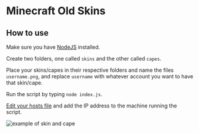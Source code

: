 # Minecraft Old Skins

## How to use

Make sure you have [NodeJS](https://nodejs.org/en/) installed.

Create two folders, one called `skins` and the other called `capes`.

Place your skins/capes in their respective folders and name the files `username.png`, and replace `username` with whatever account you want to have that skin/cape.

Run the script by typing `node index.js`.

[Edit your hosts file](https://docs.rackspace.com/docs/modify-your-hosts-file) and add the IP address to the machine running the script.

![example of skin and cape](https://exro.dev/static/img/javaw_J2zU2njV13.png)